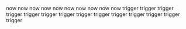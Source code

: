 now
now
now
now
now
now
now
now
now
now
trigger
trigger
trigger
trigger
trigger
trigger
trigger
trigger
trigger
trigger
trigger
trigger
trigger
trigger
